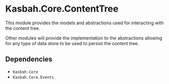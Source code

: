 # Kasbah.Core.ContentTree

This module provides the models and abstractions used for interacting with the content tree.

Other modules will provide the implementation to the abstractions allowing for any type of data store to be used to persist the content tree.

## Dependencies

 * `Kasbah.Core`
 * `Kasbah.Core.Events`

